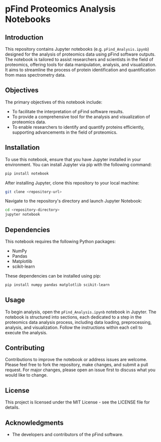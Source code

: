 # pFind Proteomics Analysis Notebooks

## Introduction

This repository contains Jupyter notebooks (e.g. `pFind_Analysis.ipynb`) designed for the analysis of proteomics data using pFind software outputs. The notebook is tailored to assist researchers and scientists in the field of proteomics, offering tools for data manipulation, analysis, and visualization. It aims to streamline the process of protein identification and quantification from mass spectrometry data.

## Objectives

The primary objectives of this notebook include:
- To facilitate the interpretation of pFind software results.
- To provide a comprehensive tool for the analysis and visualization of proteomics data.
- To enable researchers to identify and quantify proteins efficiently, supporting advancements in the field of proteomics.

## Installation

To use this notebook, ensure that you have Jupyter installed in your environment. You can install Jupyter via pip with the following command:

```bash
pip install notebook
```

After installing Jupyter, clone this repository to your local machine:

```bash
git clone <repository-url>
```

Navigate to the repository's directory and launch Jupyter Notebook:

```bash
cd <repository-directory>
jupyter notebook
```

## Dependencies

This notebook requires the following Python packages:

- NumPy
- Pandas
- Matplotlib
- scikit-learn

These dependencies can be installed using pip:

```bash
pip install numpy pandas matplotlib scikit-learn
```

## Usage

To begin analysis, open the `pFind_Analysis.ipynb` notebook in Jupyter. The notebook is structured into sections, each dedicated to a step in the proteomics data analysis process, including data loading, preprocessing, analysis, and visualization. Follow the instructions within each cell to execute the analysis.

## Contributing

Contributions to improve the notebook or address issues are welcome. Please feel free to fork the repository, make changes, and submit a pull request. For major changes, please open an issue first to discuss what you would like to change.

## License

This project is licensed under the MIT License - see the LICENSE file for details.

## Acknowledgments

- The developers and contributors of the pFind software.
